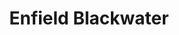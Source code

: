 ---
title: "Enfield Blackwater"
address: "Contact your local Tourist Office for further information, Longwood, Co. Meath"
tel: "+353 (0)41 988 0305"
county: "Meath"
category: "Angling"
type: "Content"
lat: "53.42635726928711"
lng: "-6.890331268310547"
---